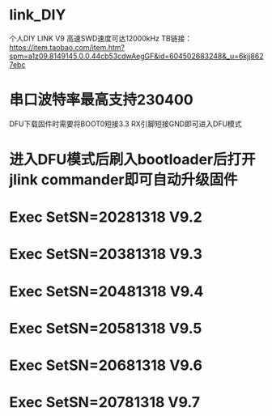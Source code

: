 # link_DIY
 个人DIY LINK V9  高速SWD速度可达12000kHz
TB链接：https://item.taobao.com/item.htm?spm=a1z09.8149145.0.0.44cb53cdwAegGF&id=604502683248&_u=6kjj8627ebc

#  串口波特率最高支持230400
  DFU下载固件时需要将BOOT0短接3.3  RX引脚短接GND即可进入DFU模式
#  进入DFU模式后刷入bootloader后打开jlink commander即可自动升级固件
 
#  Exec SetSN=20281318    V9.2
#  Exec SetSN=20381318    V9.3
#  Exec SetSN=20481318    V9.4
#  Exec SetSN=20581318    V9.5
#  Exec SetSN=20681318    V9.6
#  Exec SetSN=20781318    V9.7

